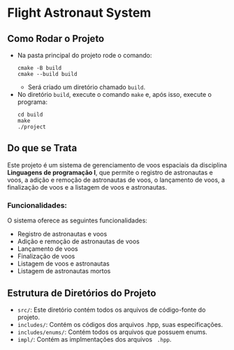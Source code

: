 # Flight Astronaut System

## Como Rodar o Projeto
- Na pasta principal do projeto rode o comando:
  ```
  cmake -B build
  cmake --build build
  ```
  - Será criado um diretório chamado `build`.
- No diretório `build`, execute o comando `make` e, após isso, execute o programa:
  ```
  cd build
  make
  ./project
  ```

## Do que se Trata
Este projeto é um sistema de gerenciamento de voos espaciais da disciplina **Linguagens de programação I**, que permite o registro de astronautas e voos, a adição e remoção de astronautas de voos, o lançamento de voos, a finalização de voos e a listagem de voos e astronautas.

### Funcionalidades:
O sistema oferece as seguintes funcionalidades:

- Registro de astronautas e voos
- Adição e remoção de astronautas de voos
- Lançamento de voos
- Finalização de voos
- Listagem de voos e astronautas
- Listagem de astronautas mortos

## Estrutura de Diretórios do Projeto
- `src/`: Este diretório contém todos os arquivos de código-fonte do projeto.
- `includes/`: Contém os códigos dos arquivos .hpp, suas especificações.
- `includes/enums/`: Contém todos os arquivos que possuem enums.
- `impl/`: Contém as implmentações dos arquivos ` .hpp`.